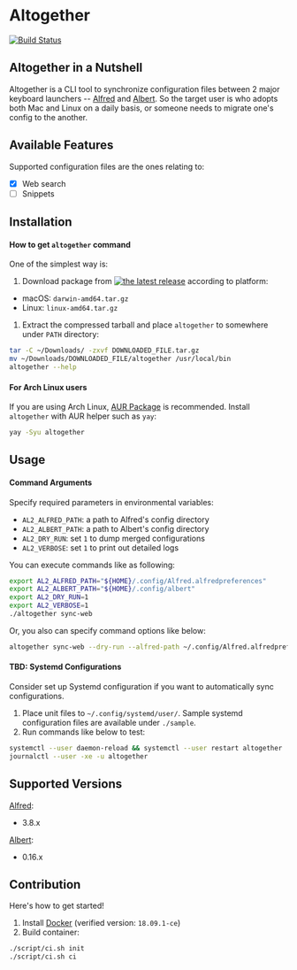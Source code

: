 Altogether
===

[![Build Status](https://dev.azure.com/announce/altogether/_apis/build/status/announce.altogether?branchName=master)](https://dev.azure.com/announce/altogether/_build/latest?definitionId=4&branchName=master)

## Altogether in a Nutshell

Altogether is a CLI tool to synchronize configuration files between 2 major keyboard launchers -- [Alfred](https://www.alfredapp.com/) and [Albert](https://albertlauncher.github.io/).
So the target user is who adopts both Mac and Linux on a daily basis, or someone needs to migrate one's config to the another.

## Available Features

Supported configuration files are the ones relating to:

* [x] Web search
* [ ] Snippets

## Installation

#### How to get `altogether` command

One of the simplest way is:

1. Download package from [![the latest release](https://img.shields.io/github/release/announce/altogether.svg?style=flat)](https://github.com/announce/altogether/releases/latest) according to platform:
  * macOS: `darwin-amd64.tar.gz`
  * Linux: `linux-amd64.tar.gz`
1. Extract the compressed tarball and place `altogether` to somewhere under `PATH` directory:

```bash
tar -C ~/Downloads/ -zxvf DOWNLOADED_FILE.tar.gz
mv ~/Downloads/DOWNLOADED_FILE/altogether /usr/local/bin
altogether --help
```

#### For Arch Linux users

If you are using Arch Linux, [AUR Package](https://aur.archlinux.org/packages/altogether/) is recommended.
Install `altogether` with AUR helper such as `yay`:

```bash
yay -Syu altogether
```

## Usage

#### Command Arguments

Specify required parameters in environmental variables:

* `AL2_ALFRED_PATH`: a path to Alfred's config directory
* `AL2_ALBERT_PATH`: a path to Albert's config directory
* `AL2_DRY_RUN`: set `1` to dump merged configurations 
* `AL2_VERBOSE`: set `1` to print out detailed logs

You can execute commands like as following:

```bash
export AL2_ALFRED_PATH="${HOME}/.config/Alfred.alfredpreferences"
export AL2_ALBERT_PATH="${HOME}/.config/albert"
export AL2_DRY_RUN=1
export AL2_VERBOSE=1
./altogether sync-web
```

Or, you also can specify command options like below:

```bash
altogether sync-web --dry-run --alfred-path ~/.config/Alfred.alfredpreferences --albert-path ~/.config/testdata/albert
```

#### TBD: Systemd Configurations

Consider set up Systemd configuration if you want to automatically sync configurations.

1. Place unit files to `~/.config/systemd/user/`. Sample systemd configuration files are available under `./sample`.
1. Run commands like below to test:

```bash
systemctl --user daemon-reload && systemctl --user restart altogether
journalctl --user -xe -u altogether
```

## Supported Versions

[Alfred](https://www.alfredapp.com/changelog/):

* 3.8.x

[Albert](https://albertlauncher.github.io/docs/changelog/):

* 0.16.x


## Contribution

Here's how to get started!

1. Install [Docker](https://docs.docker.com/install/) (verified version: `18.09.1-ce`)
1. Build container:
 
 ```bash
./script/ci.sh init
./script/ci.sh ci
```
